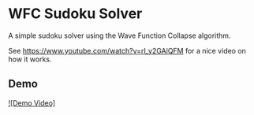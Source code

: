 # WFC Sudoku Solver

A simple sudoku solver using the Wave Function Collapse algorithm.

See https://www.youtube.com/watch?v=rI_y2GAlQFM for a nice video on how it works.

## Demo


[![Demo Video]](https://youtu.be/vt5fpE0bzSY)